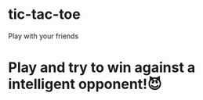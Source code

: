 # tic-tac-toe
Play with your friends

<h1>Play and try to win against a intelligent opponent!😈</h1>
